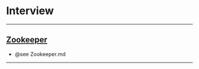 # Interview

---
## [Zookeeper](https://www.cnblogs.com/ultranms/p/9602474.html)
- @see Zookeeper.md
---